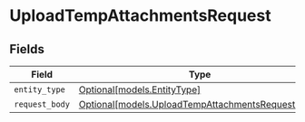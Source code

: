 # UploadTempAttachmentsRequest


## Fields

| Field                                                                                              | Type                                                                                               | Required                                                                                           | Description                                                                                        |
| -------------------------------------------------------------------------------------------------- | -------------------------------------------------------------------------------------------------- | -------------------------------------------------------------------------------------------------- | -------------------------------------------------------------------------------------------------- |
| `entity_type`                                                                                      | [Optional[models.EntityType]](../models/entitytype.md)                                             | :heavy_minus_sign:                                                                                 | N/A                                                                                                |
| `request_body`                                                                                     | [Optional[models.UploadTempAttachmentsRequestBody]](../models/uploadtempattachmentsrequestbody.md) | :heavy_minus_sign:                                                                                 | N/A                                                                                                |